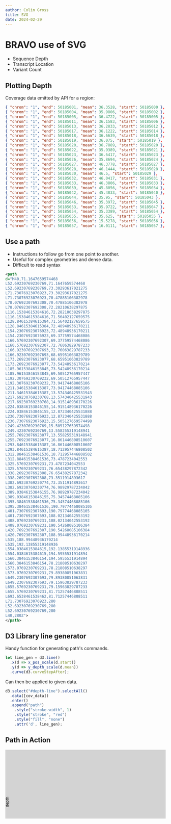 ```yaml
---
author: Colin Gross
title: SVG
date: 2024-02-29
---
```


# BRAVO use of SVG
  - Sequence Depth 
  - Transcript Location
  - Variant Count

## Plotting Depth

Coverage data emitted by API for a region:
```json
{ "chrom": "1", "end": 50185001, "mean": 36.3528, "start": 50185000 },
{ "chrom": "1", "end": 50185004, "mean": 35.9806, "start": 50185002 },
{ "chrom": "1", "end": 50185005, "mean": 36.4722, "start": 50185005 },
{ "chrom": "1", "end": 50185011, "mean": 36.1583, "start": 50185006 },
{ "chrom": "1", "end": 50185013, "mean": 36.2833, "start": 50185012 },
{ "chrom": "1", "end": 50185017, "mean": 36.1222, "start": 50185014 },
{ "chrom": "1", "end": 50185018, "mean": 36.6639, "start": 50185018 },
{ "chrom": "1", "end": 50185019, "mean": 36.075, "start": 50185019 },
{ "chrom": "1", "end": 50185020, "mean": 36.7889, "start": 50185020 },
{ "chrom": "1", "end": 50185022, "mean": 35.9389, "start": 50185021 },
{ "chrom": "1", "end": 50185023, "mean": 36.6417, "start": 50185023 },
{ "chrom": "1", "end": 50185026, "mean": 35.8694, "start": 50185024 },
{ "chrom": "1", "end": 50185027, "mean": 46.3778, "start": 50185027 },
{ "chrom": "1", "end": 50185028, "mean": 46.1444, "start": 50185028 },
{ "chrom": "1", "end": 50185030, "mean": 46.5, "start": 50185029 },
{ "chrom": "1", "end": 50185032, "mean": 46.0417, "start": 50185031 },
{ "chrom": "1", "end": 50185033, "mean": 46.3806, "start": 50185033 },
{ "chrom": "1", "end": 50185039, "mean": 45.8056, "start": 50185034 },
{ "chrom": "1", "end": 50185042, "mean": 45.4833, "start": 50185040 },
{ "chrom": "1", "end": 50185044, "mean": 35.95, "start": 50185043 },
{ "chrom": "1", "end": 50185046, "mean": 35.3972, "start": 50185045 },
{ "chrom": "1", "end": 50185053, "mean": 35.9722, "start": 50185047 },
{ "chrom": "1", "end": 50185054, "mean": 35.3389, "start": 50185054 },
{ "chrom": "1", "end": 50185055, "mean": 35.625, "start": 50185055 },
{ "chrom": "1", "end": 50185056, "mean": 15.5278, "start": 50185056 },
{ "chrom": "1", "end": 50185057, "mean": 16.0111, "start": 50185057 },
```

## Use a path

- Instructions to follow go from one point to another.
- Useful for complex geometries and dense data.
- Difficult to read syntax

```svg
<path
d="M40,71.1647659574468
L52.69230769230769,71.1647659574468
L52.69230769230769,73.30293617021275
L71.73076923076923,73.30293617021275
L71.73076923076923,70.47885106382978
L78.07692307692308,70.47885106382978
L78.07692307692308,72.28210638297875
L116.15384615384616,72.28210638297875
L116.15384615384616,71.56402127659575
L128.84615384615384,71.56402127659575
L128.84615384615384,72.48948936170211
L154.23076923076923,72.48948936170211
L154.23076923076923,69.37759574468086
L160.57692307692307,69.37759574468086
L160.57692307692307,72.76063829787233
L166.92307692307693,72.76063829787233
L166.92307692307693,68.65951063829789
L173.26923076923077,68.65951063829789
L173.26923076923077,73.54248936170214
L185.96153846153845,73.54248936170214
L185.96153846153845,69.50512765957447
L192.30769230769232,69.50512765957447
L192.30769230769232,73.94174468085106
L211.34615384615387,73.94174468085106
L211.34615384615387,13.574340425531943
L217.69230769230768,13.574340425531943
L217.69230769230768,14.915148936170226
L224.03846153846155,14.915148936170226
L224.03846153846155,12.872340425531888
L236.73076923076923,12.872340425531888
L236.73076923076923,15.505127659574498
L249.4230769230769,15.505127659574498
L249.4230769230769,13.558255319148941
L255.76923076923077,13.558255319148941
L255.76923076923077,16.861446808510607
L293.84615384615387,16.861446808510607
L293.84615384615387,18.712957446808502
L312.88461538461536,18.712957446808502
L312.88461538461536,73.4787234042553
L325.5769230769231,73.4787234042553
L325.5769230769231,76.65438297872342
L338.2692307692308,76.65438297872342
L338.2692307692308,73.3511914893617
L382.69230769230774,73.3511914893617
L382.69230769230774,76.98929787234042
L389.03846153846155,76.98929787234042
L389.03846153846155,75.34574468085106
L395.38461538461536,75.34574468085106
L395.38461538461536,190.79774468085105
L401.7307692307693,190.79774468085105
L401.7307692307693,188.02134042553192
L408.0769230769231,188.02134042553192
L408.0769230769231,190.54268085106384
L420.7692307692307,190.54268085106384
L420.7692307692307,188.99448936170214
L535,188.99448936170214
L535,192.13855319148936
L554.0384615384615,192.13855319148936
L554.0384615384615,194.5955531914894
L560.3846153846154,194.5955531914894
L560.3846153846154,78.21808510638297
L573.0769230769231,78.21808510638297
L573.0769230769231,79.89380851063831
L649.2307692307693,79.89380851063831
L649.2307692307693,79.15963829787233
L655.5769230769231,79.15963829787233
L655.5769230769231,81.71257446808511
L693.6538461538462,81.71257446808511
L71.73076923076923,280
L52.69230769230769,280
L52.69230769230769,280
L40,280Z">
</path>
```

## D3 Library line generator

Handy function for generating path's commands.

```js
let line_gen = d3.line()
  .x(d => x_pos_scale(d.start))
  .y(d => y_depth_scale(d.mean))
  .curve(d3.curveStepAfter);
```

Can then be applied to given data.

```js
d3.select("#depth-line").selectAll()
  .data([cov_data])
  .enter()
  .append("path")
    .style("stroke-width", 1)
    .style("stroke", "red")
    .style("fill", "none")
    .attr('d', line_gen);
```

## Path in Action

<svg id="p-demo" height=300 width=700>
  <rect id="bkgd" height="100%" width="100%" fill="lightgrey"/>
  <clipPath id="depth-clip">
    <rect x="0%" y="0%" width="100%" height="100%"></rect>
  </clipPath>
  <rect id="bkgd" height="100%" width="100%" fill="lightgrey"/>
  <g id="depths"></g>
  <g id="dtop"></g>
  <g id="axis-labs" style="font-size: 12px;">
    <text transform="translate(10 180) rotate(-90)">depth</text>
  </g>
  <g id="pos-axis"></g>
  <g id="depth-axis"></g>
</svg>

<script>
let cov_data = [
  { "chrom": "1", "end": 50185001, "mean": 36.3528, "start": 50185000 },
  { "chrom": "1", "end": 50185004, "mean": 35.9806, "start": 50185002 },
  { "chrom": "1", "end": 50185005, "mean": 36.4722, "start": 50185005 },
  { "chrom": "1", "end": 50185011, "mean": 36.1583, "start": 50185006 },
  { "chrom": "1", "end": 50185013, "mean": 36.2833, "start": 50185012 },
  { "chrom": "1", "end": 50185017, "mean": 36.1222, "start": 50185014 },
  { "chrom": "1", "end": 50185018, "mean": 36.6639, "start": 50185018 },
  { "chrom": "1", "end": 50185019, "mean": 36.075, "start": 50185019 },
  { "chrom": "1", "end": 50185020, "mean": 36.7889, "start": 50185020 },
  { "chrom": "1", "end": 50185022, "mean": 35.9389, "start": 50185021 },
  { "chrom": "1", "end": 50185023, "mean": 36.6417, "start": 50185023 },
  { "chrom": "1", "end": 50185026, "mean": 35.8694, "start": 50185024 },
  { "chrom": "1", "end": 50185027, "mean": 46.3778, "start": 50185027 },
  { "chrom": "1", "end": 50185028, "mean": 46.1444, "start": 50185028 },
  { "chrom": "1", "end": 50185030, "mean": 46.5, "start": 50185029 },
  { "chrom": "1", "end": 50185032, "mean": 46.0417, "start": 50185031 },
  { "chrom": "1", "end": 50185033, "mean": 46.3806, "start": 50185033 },
  { "chrom": "1", "end": 50185039, "mean": 45.8056, "start": 50185034 },
  { "chrom": "1", "end": 50185042, "mean": 45.4833, "start": 50185040 },
  { "chrom": "1", "end": 50185044, "mean": 35.95, "start": 50185043 },
  { "chrom": "1", "end": 50185046, "mean": 35.3972, "start": 50185045 },
  { "chrom": "1", "end": 50185053, "mean": 35.9722, "start": 50185047 },
  { "chrom": "1", "end": 50185054, "mean": 35.3389, "start": 50185054 },
  { "chrom": "1", "end": 50185055, "mean": 35.625, "start": 50185055 },
  { "chrom": "1", "end": 50185056, "mean": 15.5278, "start": 50185056 },
  { "chrom": "1", "end": 50185057, "mean": 16.0111, "start": 50185057 },
  { "chrom": "1", "end": 50185059, "mean": 15.5722, "start": 50185058 },
  { "chrom": "1", "end": 50185077, "mean": 15.8417, "start": 50185060 },
  { "chrom": "1", "end": 50185080, "mean": 15.2944, "start": 50185078 },
  { "chrom": "1", "end": 50185081, "mean": 14.8667, "start": 50185081 },
  { "chrom": "1", "end": 50185083, "mean": 35.125, "start": 50185082 },
  { "chrom": "1", "end": 50185095, "mean": 34.8333, "start": 50185084 },
  { "chrom": "1", "end": 50185096, "mean": 34.9611, "start": 50185096 },
  { "chrom": "1", "end": 50185102, "mean": 34.5167, "start": 50185097 },
  { "chrom": "1", "end": 50185103, "mean": 34.0444, "start": 50185103 },
  { "chrom": "1", "end": 50185106, "mean": 34.4611, "start": 50185104 }];

let max_depth = Math.ceil(d3.max(cov_data, d => d.mean));
let max_pos = d3.max(cov_data, d => d.start);
let min_pos = d3.min(cov_data, d => d.start);

let x_pos_scale = d3.scaleLinear().domain([min_pos,max_pos]).range([40, 700]);
let y_depth_scale = d3.scaleLinear().domain([0, max_depth]).range([280, 10]); 

let cov_area = d3.area()
  .x(  d  => x_pos_scale(d.start) )
  .y0( () => 0)
  .y1( () => 0)
  .y0( () => 280 )
  .y1( d  => y_depth_scale(d.mean) )
  .curve(d3.curveStepAfter);

d3.select("#depths").selectAll()
   .data([cov_data])
   .enter()
  .append("path")
    .style("fill", "#ffa37c")
    .style("opacity", "50%")
    .style("stroke-width", 0.1)
    .style("stroke", "black")
    .attr("id","depths-path")
    .attr("clip-path", "url(#depth-clip)")
    .attr("d", cov_area);

d3.selectAll("#depth-axis")
  .attr("transform", "translate(40 0)")
  .call(d3.axisLeft(y_depth_scale));

/* line generator */
const line = d3.line()
  .x(d => x_pos_scale(d.start))
  .y(d => y_depth_scale(d.mean))
  .curve(d3.curveStepAfter);
  
let tracer = d3.selectAll("#dtop").selectAll()
  .data([cov_data])
  .enter()
  .append("path")
    .style("stroke-width", 1)
    .style("stroke", "red")
    .style("fill", "none")
    .attr('d', line);

const length = tracer.node().getTotalLength();

function reptrace() {
  tracer.attr("stroke-dasharray", length + " " + length)
        .attr("stroke-dashoffset", length)
          .transition()
          .ease(d3.easeLinear)
          .attr("stroke-dashoffset", 0)
          .duration(6000)
          .on("end", () => setTimeout(reptrace, 1000));
};

reptrace();

</script> 
